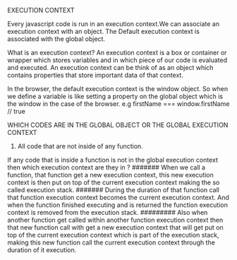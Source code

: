 EXECUTION CONTEXT

Every javascript code is run in an execution context.We can associate
an execution context with an object. The Default execution context is
associated with the global object.

What is an execution context?
An execution context is a box or container or wrapper which stores
variables and in which piece of our code is evaluated and executed.
An execution context can be think of as an object which contains
properties that store important data of that context.

In the browser, the default execution context is the window object.
So when we define a variable is like setting a property on the global
object which is the window in the case of the browser.
e.g firstName === window.firstName // true

WHICH CODES ARE IN THE GLOBAL OBJECT OR THE GLOBAL EXECUTION CONTEXT

1. All code that are not inside of any function.

If any code that is inside a function is not in the global execution
context then which execution context are they in ?
####### When we call a function, that function get a new execution context,
this new execution context is then put on top of the current execution
context making the so called execution stack.
####### During the duration of that function call that function execution
context becomes the current execution context. And when the function
finished executing and is returned the function execution context is
removed from the execution stack.
######### Also when another function get called within another function
execution context then that new function call with get a new execution
context that will get put on top of the current execution context which
is part of the execution stack, making this new function call the current
execution context through the duration of it execution.
